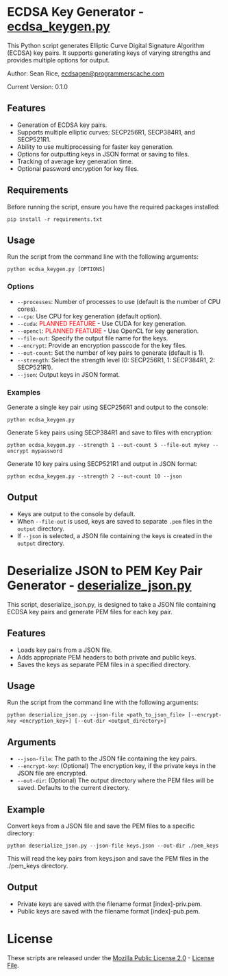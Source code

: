 # ECDSA Key Generator - [ecdsa_keygen.py](ecdsa_keygen.py)

This Python script generates Elliptic Curve Digital Signature Algorithm (ECDSA) key pairs. It supports generating keys of varying strengths and provides multiple options for output.

Author: Sean Rice, ecdsagen@programmerscache.com

Current Version: 0.1.0

## Features

- Generation of ECDSA key pairs.
- Supports multiple elliptic curves: SECP256R1, SECP384R1, and SECP521R1.
- Ability to use multiprocessing for faster key generation.
- Options for outputting keys in JSON format or saving to files.
- Tracking of average key generation time.
- Optional password encryption for key files.

## Requirements

Before running the script, ensure you have the required packages installed:

```
pip install -r requirements.txt
```

## Usage

Run the script from the command line with the following arguments:

```
python ecdsa_keygen.py [OPTIONS]
```

### Options

- `--processes`: Number of processes to use (default is the number of CPU cores).
- `--cpu`: Use CPU for key generation (default option).
- `--cuda`: <span style="color: red;">PLANNED FEATURE</span> - Use CUDA for key generation.
- `--opencl`: <span style="color: red;">PLANNED FEATURE</span> - Use OpenCL for key generation.
- `--file-out`: Specify the output file name for the keys.
- `--encrypt`: Provide an encryption passcode for the key files.
- `--out-count`: Set the number of key pairs to generate (default is 1).
- `--strength`: Select the strength level (0: SECP256R1, 1: SECP384R1, 2: SECP521R1).
- `--json`: Output keys in JSON format.

### Examples

Generate a single key pair using SECP256R1 and output to the console:

```
python ecdsa_keygen.py
```


Generate 5 key pairs using SECP384R1 and save to files with encryption:

```
python ecdsa_keygen.py --strength 1 --out-count 5 --file-out mykey --encrypt mypassword
```
Generate 10 key pairs using SECP521R1 and output in JSON format:

```
python ecdsa_keygen.py --strength 2 --out-count 10 --json
```

## Output

- Keys are output to the console by default.
- When `--file-out` is used, keys are saved to separate `.pem` files in the `output` directory.
- If `--json` is selected, a JSON file containing the keys is created in the `output` directory.


# Deserialize JSON to PEM Key Pair Generator - [deserialize_json.py](deserialize_json.py)
This script, deserialize_json.py, is designed to take a JSON file containing ECDSA key pairs and generate PEM files for each key pair.

## Features

- Loads key pairs from a JSON file.
- Adds appropriate PEM headers to both private and public keys.
- Saves the keys as separate PEM files in a specified directory.

## Usage

Run the script from the command line with the following arguments:

```
python deserialize_json.py --json-file <path_to_json_file> [--encrypt-key <encryption_key>] [--out-dir <output_directory>]
```

## Arguments

- `--json-file`: The path to the JSON file containing the key pairs.
- `--encrypt-key`: (Optional) The encryption key, if the private keys in the JSON file are encrypted.
- `--out-dir`: (Optional) The output directory where the PEM files will be saved. Defaults to the current directory.

## Example

Convert keys from a JSON file and save the PEM files to a specific directory:

```
python deserialize_json.py --json-file keys.json --out-dir ./pem_keys
```

This will read the key pairs from keys.json and save the PEM files in the ./pem_keys directory.

## Output
- Private keys are saved with the filename format [index]-priv.pem.
- Public keys are saved with the filename format [index]-pub.pem.


# License

These scripts are released under the [Mozilla Public License 2.0](https://www.mozilla.org/en-US/MPL/2.0/) - [License File](LICENSE).
